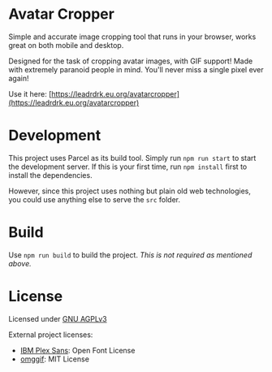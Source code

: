 # Avatar Cropper
Simple and accurate image cropping tool that runs in your browser, works great on both mobile and desktop.

Designed for the task of cropping avatar images, with GIF support! Made with extremely paranoid people in mind. You'll never miss a single pixel ever again!

Use it here: [https://leadrdrk.eu.org/avatarcropper](https://leadrdrk.eu.org/avatarcropper)

# Development
This project uses Parcel as its build tool. Simply run `npm run start` to start the development server. If this is your first time, run `npm install` first to install the dependencies.

However, since this project uses nothing but plain old web technologies, you could use anything else to serve the `src` folder.

# Build
Use `npm run build` to build the project. *This is not required as mentioned above.*

# License
Licensed under [GNU AGPLv3](LICENSE)

External project licenses:
- [IBM Plex Sans](https://github.com/IBM/plex): Open Font License
- [omggif](https://github.com/deanm/omggif): MIT License